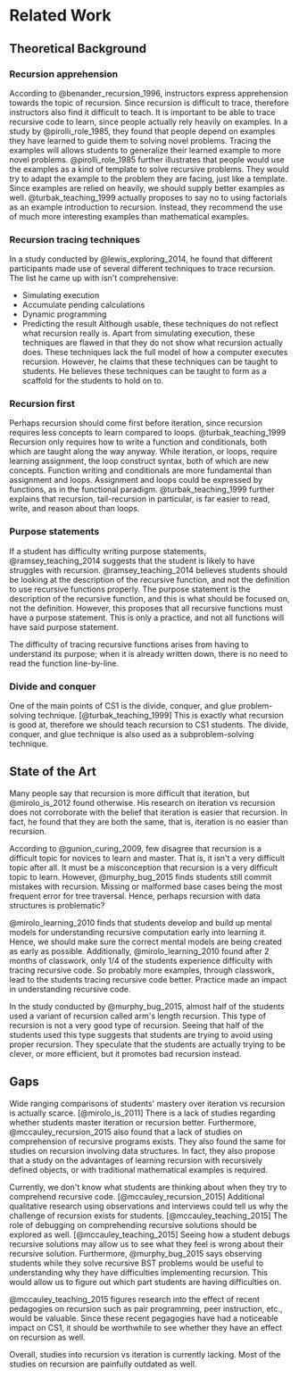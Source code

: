 # Related Work

## Theoretical Background

### Recursion apprehension
 
According to @benander_recursion_1996, instructors express apprehension towards the topic of recursion.
Since recursion is difficult to trace, therefore instructors also find it difficult to teach.
It is important to be able to trace recursive code to learn, since people actually rely heavily on examples.
In a study by @pirolli_role_1985, they found that people depend on examples they have learned to guide them to solving novel problems.
Tracing the examples will allows students to generalize their learned example to more novel problems.
@pirolli_role_1985 further illustrates that people would use the examples as a kind of template to solve recursive problems.
They would try to adapt the example to the problem they are facing, just like a template.
Since examples are relied on heavily, we should supply better examples as well.
@turbak_teaching_1999 actually proposes to say no to using factorials as an example introduction to recursion.
Instead, they recommend the use of much more interesting examples than mathematical examples.
 
### Recursion tracing techniques
 
In a study conducted by @lewis_exploring_2014, he found that different participants made use of several different techniques to trace recursion.
The list he came up with isn't comprehensive:
- Simulating execution
- Accumulate pending calculations
- Dynamic programming
- Predicting the result
Although usable, these techniques do not reflect what recursion really is.
Apart from simulating execution, these techniques are flawed in that they do not show what recursion actually does.
These techniques lack the full model of how a computer executes recursion.
However, he claims that these techniques can be taught to students.
He believes these techniques can be taught to form as a scaffold for the students to hold on to.
 
### Recursion first 

Perhaps recursion should come first before iteration, since recursion requires less concepts to learn compared to loops. @turbak_teaching_1999 
Recursion only requires how to write a function and conditionals, both which are taught along the way anyway.
While iteration, or loops, require learning assignment, the loop construct syntax, both of which are new concepts.
Function writing and conditionals are more fundamental than assignment and loops.
Assignment and loops could be expressed by functions, as in the functional paradigm.
@turbak_teaching_1999 further explains that recursion, tail-recursion in particular, is far easier to read, write, and reason about than loops.
 
### Purpose statements
 
If a student has difficulty writing purpose statements, @ramsey_teaching_2014 suggests that the student is likely to have struggles with recursion.
@ramsey_teaching_2014 believes students should be looking at the description of the recursive function, and not the definition to use recursive functions properly.
The purpose statement is the description of the recursive function, and this is what should be focused on, not the definition.
However, this proposes that all recursive functions must have a purpose statement.
This is only a practice, and not all functions will have said purpose statement.
 
The difficulty of tracing recursive functions arises from having to understand its purpose; when it is already written down, there is no need to read the function line-by-line.
 
### Divide and conquer
 
One of the main points of CS1 is the divide, conquer, and glue problem-solving technique. [@turbak_teaching_1999]
This is exactly what recursion is good at, therefore we should teach recursion to CS1 students.
The divide, conquer, and glue technique is also used as a subproblem-solving technique.

## State of the Art

Many people say that recursion is more difficult that iteration, but @mirolo_is_2012 found otherwise.
His research on iteration vs recursion does not corroborate with the belief that iteration is easier that recursion.
In fact, he found that they are both the same, that is, iteration is no easier than recursion.
 
According to @gunion_curing_2009, few disagree that recursion is a difficult topic for novices to learn and master.
That is, it isn't a very difficult topic after all.
It must be a misconception that recursion is a very difficult topic to learn.
However, @murphy_bug_2015 finds students still commit mistakes with recursion.
Missing or malformed base cases being the most frequent error for tree traversal.
Hence, perhaps recursion with data structures is problematic?
 
@mirolo_learning_2010 finds that students develop and build up mental models for understanding recursive computation early into learning it.
Hence, we should make sure the correct mental models are being created as early as possible.
Additionally, @mirolo_learning_2010 found after 2 months of classwork, only 1/4 of the students experience difficulty with tracing recursive code.
So probably more examples, through classwork, lead to the students tracing recursive code better.
Practice made an impact in understanding recursive code.
 
In the study conducted by @murphy_bug_2015, almost half of the students used a variant of recursion called arm's length recursion.
This type of recursion is not a very good type of recursion.
Seeing that half of the students used this type suggests that students are trying to avoid using proper recursion.
They speculate that the students are actually trying to be clever, or more efficient, but it promotes bad recursion instead.

## Gaps

Wide ranging comparisons of students' mastery over iteration vs recursion is actually scarce. [@mirolo_is_2011]
There is a lack of studies regarding whether students master iteration or recursion better.
Furthermore, @mccauley_recursion_2015 also found that a lack of studies on comprehension of recursive programs exists.
They also found the same for studies on recursion involving data structures.
In fact, they also propose that a study on the advantages of learning recursion with recursively defined objects, or with traditional mathematical examples is required.
 
Currently, we don't know what students are thinking about when they try to comprehend recursive code. [@mccauley_recursion_2015]
Additional qualitative research using observations and interviews could tell us why the challenge of recursion exists for students. [@mccauley_teaching_2015]
The role of debugging on comprehending recursive solutions should be explored as well. [@mccauley_teaching_2015]
Seeing how a student debugs recursive solutions may allow us to see what they feel is wrong about their recursive solution.
Furthermore, @murphy_bug_2015 says observing students while they solve recursive BST problems would be useful to understanding why they have difficulties implementing recursion.
This would allow us to figure out which part students are having difficulties on.
 
@mccauley_teaching_2015 figures research into the effect of recent pedagogies on recursion such as pair programming, peer instruction, etc., would be valuable.
Since these recent pegagogies have had a noticeable impact on CS1, it should be worthwhile to see whether they have an effect on recursion as well.
 
Overall, studies into recursion vs iteration is currently lacking.
Most of the studies on recursion are painfully outdated as well.
